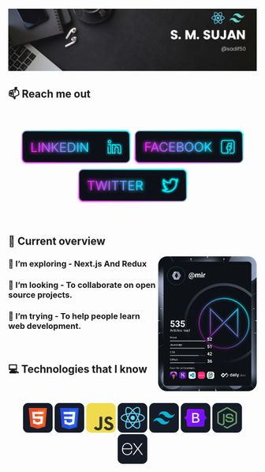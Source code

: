 ![I am a Junior Front-end developer. ](https://github.com/sadif50/sadif50/blob/main/images/githubcover.png)

## :mailbox: Reach me out

<br />

[<p align="center"><img height="75" src="https://github.com/sadif50/sadif50/blob/main/images/icons/Linkedin.png">](https://www.linkedin.com/in/sadif50)[<img height="75" src="https://github.com/sadif50/sadif50/blob/main/images/icons/Facebook.png">](https://www.facebook.com/sadif100)[<img height="75" src="https://github.com/sadif50/sadif50/blob/main/images/icons/Twitter.png"> </p>](https://twitter.com/sadif50)

<br />

## :eyes: Current overview

<div align="left">
<a href="https://app.daily.dev"><img align="right" src="https://github.com/sadif50/sadif50/blob/main/devcard.svg" width="200" alt="Sujan's Dev Card"/></a>
</div>

### 🌱 I’m exploring - Next.js And Redux 
### 👯 I’m looking - To collaborate on open source projects. 
### 🤔 I’m trying - To help people learn web development. 


<br />

## :computer: Technologies that I know
<br>
<p align="center">
<img src="https://github.com/sadif50/sadif50/blob/main/images/icons/HTML.png"/>
<img src="https://github.com/sadif50/sadif50/blob/main/images/icons/css.png"/>
<img src="https://github.com/sadif50/sadif50/blob/main/images/icons/JavaScript.png"/>
<img src="https://github.com/sadif50/sadif50/blob/main/images/icons/react.png"/>
<img src="https://github.com/sadif50/sadif50/blob/main/images/icons/tailwind.png"/>
<img src="https://github.com/sadif50/sadif50/blob/main/images/icons/Bootsrap.png"/>
<img src="https://github.com/sadif50/sadif50/blob/main/images/icons/node.png"/>
<img src="https://github.com/sadif50/sadif50/blob/main/images/icons/express.png"/>
</p><br/>

